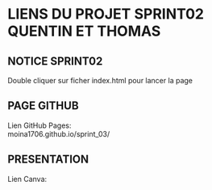 # LIENS DU PROJET SPRINT02 QUENTIN ET THOMAS

## NOTICE SPRINT02<br>
Double cliquer sur ficher index.html pour lancer la page

## PAGE GITHUB<br>
Lien GitHub Pages:<br>
moina1706.github.io/sprint_03/

## PRESENTATION<br>
Lien Canva:<br>

